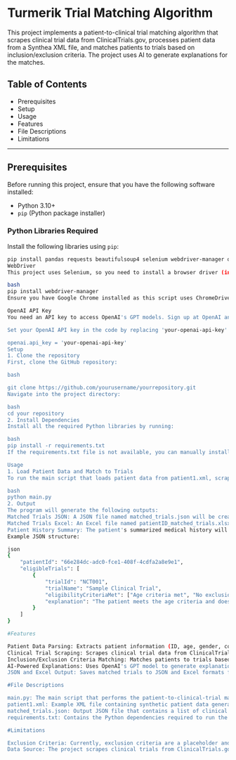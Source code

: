 # Turmerik Trial Matching Algorithm

This project implements a patient-to-clinical trial matching algorithm that scrapes clinical trial data from ClinicalTrials.gov, processes patient data from a Synthea XML file, and matches patients to trials based on inclusion/exclusion criteria. The project uses AI to generate explanations for the matches.

## Table of Contents


- Prerequisites
- Setup
- Usage
- Features
- File Descriptions
- Limitations


---

## Prerequisites

Before running this project, ensure that you have the following software installed:

- Python 3.10+
- `pip` (Python package installer)

### Python Libraries Required

Install the following libraries using `pip`:

```bash
pip install pandas requests beautifulsoup4 selenium webdriver-manager openai lxml
WebDriver
This project uses Selenium, so you need to install a browser driver (in this case, ChromeDriver):

bash
pip install webdriver-manager
Ensure you have Google Chrome installed as this script uses ChromeDriver.

OpenAI API Key
You need an API key to access OpenAI's GPT models. Sign up at OpenAI and get your API key.

Set your OpenAI API key in the code by replacing 'your-openai-api-key' with your actual API key:

openai.api_key = 'your-openai-api-key'
Setup
1. Clone the repository
First, clone the GitHub repository:

bash

git clone https://github.com/yourusername/yourrepository.git
Navigate into the project directory:

bash
cd your repository
2. Install Dependencies
Install all the required Python libraries by running:

bash
pip install -r requirements.txt
If the requirements.txt file is not available, you can manually install the required libraries as shown in the Prerequisites section.

Usage
1. Load Patient Data and Match to Trials
To run the main script that loads patient data from patient1.xml, scrapes clinical trials from ClinicalTrials.gov, matches the patient to relevant trials, and generates AI-based explanations, run:

bash
python main.py
2. Output
The program will generate the following outputs:
Matched Trials JSON: A JSON file named matched_trials.json will be created containing all the trials the patient is eligible for.
Matched Trials Excel: An Excel file named patientID_matched_trials.xlsx will be generated with the list of eligible trials.
Patient History Summary: The patient's summarized medical history will be printed to the terminal.
Example JSON structure:

json
{
    "patientId": "66e284dc-adc0-fce1-408f-4cdfa2a8e9e1",
    "eligibleTrials": [
        {
            "trialId": "NCT001",
            "trialName": "Sample Clinical Trial",
            "eligibilityCriteriaMet": ["Age criteria met", "No exclusion medications"],
            "explanation": "The patient meets the age criteria and does not have any exclusionary medications."
        }
    ]
}

#Features

Patient Data Parsing: Extracts patient information (ID, age, gender, conditions, medications) from a C-CDA Synthea XML file.
Clinical Trial Scraping: Scrapes clinical trial data from ClinicalTrials.gov, filtering for trials actively recruiting patients.
Inclusion/Exclusion Criteria Matching: Matches patients to trials based on their conditions and medications.
AI-Powered Explanations: Uses OpenAI's GPT model to generate explanations for why a patient is eligible for certain trials.
JSON and Excel Output: Saves matched trials to JSON and Excel formats for easy access and review.

#File Descriptions

main.py: The main script that performs the patient-to-clinical-trial matching and generates the output files.
patient1.xml: Example XML file containing synthetic patient data generated using Synthea.
matched_trials.json: Output JSON file that contains a list of clinical trials matched for the patient.
requirements.txt: Contains the Python dependencies required to run the project.

#Limitations

Exclusion Criteria: Currently, exclusion criteria are a placeholder and not fully implemented. You can extend this feature as needed.
Data Source: The project scrapes clinical trials from ClinicalTrials.gov using Selenium, which may be slow or unreliable if the website's structure changes.
